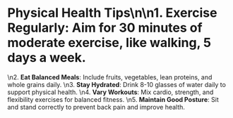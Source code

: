 # Physical Health Tips\n\n1. **Exercise Regularly**: Aim for 30 minutes of moderate exercise, like walking, 5 days a week.
\n2. **Eat Balanced Meals**: Include fruits, vegetables, lean proteins, and whole grains daily.
\n3. **Stay Hydrated**: Drink 8-10 glasses of water daily to support physical health.
\n4. **Vary Workouts**: Mix cardio, strength, and flexibility exercises for balanced fitness.
\n5. **Maintain Good Posture**: Sit and stand correctly to prevent back pain and improve health.

